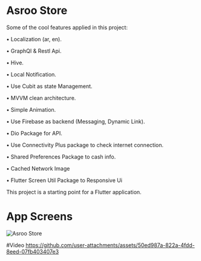 # Asroo Store

Some of the cool features applied in this project:

• Localization (ar, en).

• GraphQI & Restl Api.

• Hive.

• Local Notification.

• Use Cubit as state Management.

• MVVM clean architecture.

• Simple Animation.

• Use Firebase as backend (Messaging, Dynamic Link).

• Dio Package for API.

• Use Connectivity Plus package to check internet connection.

• Shared Preferences Package to cash info.

• Cached Network Image

• Flutter Screen Util Package to Responsive Ui

This project is a starting point for a Flutter application.

# App Screens
![Asroo Store](https://github.com/user-attachments/assets/cef68088-50f1-48b7-8a30-83fd845ab1f4)

#Video
https://github.com/user-attachments/assets/50ed987a-822a-4fdd-8eed-07fb403407e3



